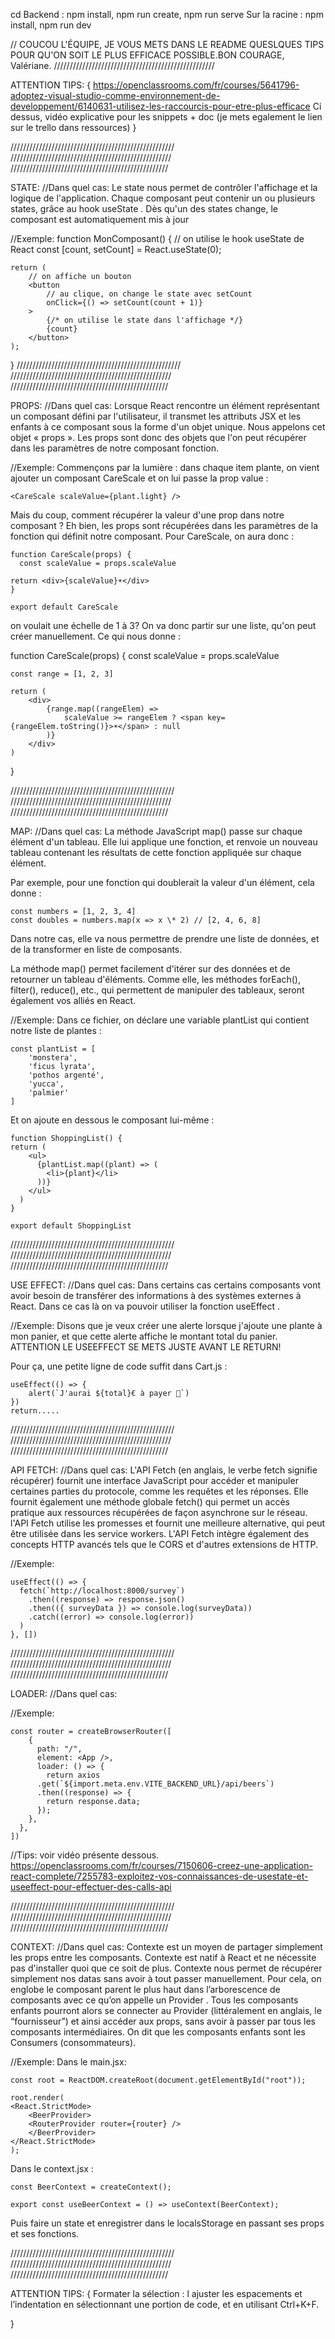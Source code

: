 cd Backend : npm install, npm run create, npm run serve
Sur la racine : npm install, npm run dev

//
COUCOU L'ÉQUIPE, JE VOUS METS DANS LE README QUESLQUES TIPS POUR QU'ON SOIT LE PLUS EFFICACE POSSIBLE.BON COURAGE, Valériane.
///////////////////////////////////////////////////

ATTENTION TIPS: {
https://openclassrooms.com/fr/courses/5641796-adoptez-visual-studio-comme-environnement-de-developpement/6140631-utilisez-les-raccourcis-pour-etre-plus-efficace
Ci dessus, vidéo explicative pour les snippets + doc (je mets egalement le lien sur le trello dans ressources)
}

////////////////////////////////////////////////////
///////////////////////////////////////////////////
//////////////////////////////////////////////////

STATE:
//Dans quel cas:
Le state nous permet de contrôler l'affichage et la logique de l'application. Chaque composant peut contenir un ou plusieurs states, grâce au hook useState . Dès qu'un des states change, le composant est automatiquement mis à jour

//Exemple:
function MonComposant() {
// on utilise le hook useState de React
const [count, setCount] = React.useState(0);

    return (
        // on affiche un bouton
        <button
            // au clique, on change le state avec setCount
            onClick={() => setCount(count + 1)}
        >
            {/* on utilise le state dans l'affichage */}
            {count}
        </button>
    );

}
////////////////////////////////////////////////////
///////////////////////////////////////////////////
//////////////////////////////////////////////////

PROPS:
//Dans quel cas:
Lorsque React rencontre un élément représentant un composant défini par l'utilisateur, il transmet les attributs JSX et les enfants à ce composant sous la forme d'un objet unique. Nous appelons cet objet « props ».
Les props sont donc des objets que l'on peut récupérer dans les paramètres de notre composant fonction.

//Exemple:
Commençons par la lumière : dans chaque item plante, on vient ajouter un composant CareScale et on lui passe la prop value :

    <CareScale scaleValue={plant.light} />

Mais du coup, comment récupérer la valeur d'une prop dans notre composant ?
Eh bien, les props sont récupérées dans les paramètres de la fonction qui définit notre composant.
Pour CareScale, on aura donc :

    function CareScale(props) {
      const scaleValue = props.scaleValue

    return <div>{scaleValue}☀️</div>
    }

    export default CareScale

on voulait une échelle de 1 à 3? On va donc partir sur une liste, qu'on peut créer manuellement.
Ce qui nous donne :

function CareScale(props) {
const scaleValue = props.scaleValue

    const range = [1, 2, 3]

    return (
        <div>
            {range.map((rangeElem) =>
                scaleValue >= rangeElem ? <span key={rangeElem.toString()}>☀️</span> : null
            )}
        </div>
    )

}

////////////////////////////////////////////////////
///////////////////////////////////////////////////
//////////////////////////////////////////////////

MAP:
//Dans quel cas:
La méthode JavaScript map() passe sur chaque élément d'un tableau. Elle lui applique une fonction, et renvoie un nouveau tableau contenant les résultats de cette fonction appliquée sur chaque élément.

Par exemple, pour une fonction qui doublerait la valeur d'un élément, cela donne :

    const numbers = [1, 2, 3, 4]
    const doubles = numbers.map(x => x \* 2) // [2, 4, 6, 8]

Dans notre cas, elle va nous permettre de prendre une liste de données, et de la transformer en liste de composants.

La méthode map() permet facilement d'itérer sur des données et de retourner un tableau d'éléments. Comme elle, les méthodes forEach(), filter(), reduce(), etc., qui permettent de manipuler des tableaux, seront également vos alliés en React.

//Exemple:
Dans ce fichier, on déclare une variable plantList qui contient notre liste de plantes :

    const plantList = [
        'monstera',
        'ficus lyrata',
        'pothos argenté',
        'yucca',
        'palmier'
    ]

Et on ajoute en dessous le composant lui-même :

    function ShoppingList() {
    return (
        <ul>
          {plantList.map((plant) => (
            <li>{plant}</li>
          ))}
        </ul>
      )
    }

    export default ShoppingList

////////////////////////////////////////////////////
///////////////////////////////////////////////////
//////////////////////////////////////////////////

USE EFFECT:
//Dans quel cas:
Dans certains cas certains composants vont avoir besoin de transférer des informations à des systèmes externes à React. Dans ce cas là on va pouvoir utiliser la fonction useEffect .

//Exemple:
Disons que je veux créer une alerte lorsque j'ajoute une plante à mon panier, et que cette alerte affiche le montant total du panier. ATTENTION LE USEEFFECT SE METS JUSTE AVANT LE RETURN!

Pour ça, une petite ligne de code suffit dans Cart.js :

    useEffect(() => {
        alert(`J'aurai ${total}€ à payer 💸`)
    })
    return.....

////////////////////////////////////////////////////
///////////////////////////////////////////////////
//////////////////////////////////////////////////

API FETCH:
//Dans quel cas:
L'API Fetch (en anglais, le verbe fetch signifie récupérer) fournit une interface JavaScript pour accéder et manipuler certaines parties du protocole, comme les requêtes et les réponses. Elle fournit également une méthode globale fetch() qui permet un accès pratique aux ressources récupérées de façon asynchrone sur le réseau.
l'API Fetch utilise les promesses et fournit une meilleure alternative, qui peut être utilisée dans les service workers. L'API Fetch intègre également des concepts HTTP avancés tels que le CORS et d'autres extensions de HTTP.

//Exemple:

    useEffect(() => {
      fetch(`http://localhost:8000/survey`)
        .then((response) => response.json()
        .then(({ surveyData }) => console.log(surveyData))
        .catch((error) => console.log(error))
      )
    }, [])

////////////////////////////////////////////////////
///////////////////////////////////////////////////
//////////////////////////////////////////////////

LOADER:
//Dans quel cas:

//Exemple:

    const router = createBrowserRouter([
        {
          path: "/",
          element: <App />,
          loader: () => {
            return axios
          .get(`${import.meta.env.VITE_BACKEND_URL}/api/beers`)
          .then((response) => {
            return response.data;
          });
        },
      },
    ])

//Tips: voir vidéo présente dessous.
https://openclassrooms.com/fr/courses/7150606-creez-une-application-react-complete/7255783-exploitez-vos-connaissances-de-usestate-et-useeffect-pour-effectuer-des-calls-api

////////////////////////////////////////////////////
///////////////////////////////////////////////////
//////////////////////////////////////////////////

CONTEXT:
//Dans quel cas:
Contexte est un moyen de partager simplement les props entre les composants. Contexte est natif à React et ne nécessite pas d'installer quoi que ce soit de plus.
Contexte nous permet de récupérer simplement nos datas sans avoir à tout passer manuellement. Pour cela, on englobe le composant parent le plus haut dans l’arborescence de composants avec ce qu’on appelle un Provider . Tous les composants enfants pourront alors se connecter au Provider (littéralement en anglais, le “fournisseur”) et ainsi accéder aux props, sans avoir à passer par tous les composants intermédiaires. On dit que les composants enfants sont les Consumers (consommateurs).

//Exemple:
Dans le main.jsx:

    const root = ReactDOM.createRoot(document.getElementById("root"));

    root.render(
    <React.StrictMode>
        <BeerProvider>
        <RouterProvider router={router} />
        </BeerProvider>
    </React.StrictMode>
    );

Dans le context.jsx :

    const BeerContext = createContext();

    export const useBeerContext = () => useContext(BeerContext);

Puis faire un state et enregistrer dans le localsStorage en passant ses props et ses fonctions.

////////////////////////////////////////////////////
///////////////////////////////////////////////////
//////////////////////////////////////////////////

ATTENTION TIPS: {
Formater la sélection : l ajuster les espacements et l’indentation en sélectionnant une portion de code, et en utilisant Ctrl+K+F.

}

